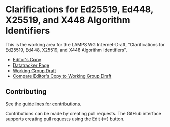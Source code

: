 # Clarifications for Ed25519, Ed448, X25519, and X448 Algorithm Identifiers

This is the working area for the LAMPS WG Internet-Draft, "Clarifications for Ed25519, Ed448, X25519, and X448 Algorithm Identifiers".

* [Editor's Copy](https://tlswg.github.io/rfc8447bis/draft-ietf-tls-rfc8447bis.html)
* [Datatracker Page](https://datatracker.ietf.org/doc/draft-ietf-tls-rfc8447bis/)
* [Working Group Draft](https://www.ietf.org/archive/id/draft-ietf-tls-rfc8447bis-00.html)
* [Compare Editor's Copy to Working Group Draft](https://www.ietf.org/rfcdiff?url1=draft-ietf-tls-rfc8447bis&url2=https://tlswg.github.io/rfc8447bis/draft-ietf-tls-rfc8447bis.txt)


## Contributing

See the
[guidelines for contributions](https://github.com/tlswg/wg-materials/blob/master/CONTRIBUTING.md).

Contributions can be made by creating pull requests.
The GitHub interface supports creating pull requests using the Edit (✏) button.
